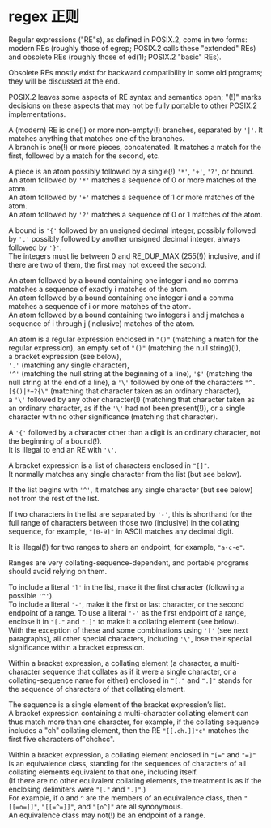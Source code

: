 # regex 正则

Regular  expressions  ("RE"s),  as defined in POSIX.2, come in two forms: modern REs (roughly those of egrep; POSIX.2 calls these "extended" REs) and obsolete REs (roughly those of ed(1); POSIX.2 "basic" REs).  

Obsolete REs mostly exist for backward compatibility in some old programs; they will be discussed at the end.  

POSIX.2 leaves some aspects of RE syntax and  semantics  open;  "(!)" marks decisions on these aspects that may not be fully portable to other POSIX.2 implementations.


A (modern) RE is one(!) or more non-empty(!) branches, separated by `'|'`.  It matches anything that matches one of the branches.  
A branch is one(!) or more pieces, concatenated.  It matches a match for the first, followed by a match for the second, etc.


A  piece  is  an  atom  possibly  followed by a single(!) `'*'`, `'+'`, `'?'`, or bound.  
An atom followed by `'*'` matches a sequence of 0 or more matches of the atom.  
An atom followed by `'+'` matches a sequence of 1 or more matches of the atom.  
An atom followed by `'?'` matches a sequence of 0 or 1 matches of the atom.


A bound is `'{'` followed by an unsigned decimal integer, possibly followed by `','` possibly followed by another unsigned decimal integer, always followed by `'}'`.  
The integers must  lie  between  0 and  RE_DUP_MAX  (255(!))  inclusive,  and  if there are two of them, the first may not exceed the second.  

An atom followed by a bound containing one integer i and no comma matches a sequence of exactly i matches of the atom.  
An atom followed by a bound containing one integer i and a comma matches a sequence of i or more matches of the atom.  
An atom followed by a bound containing two integers i and j matches a sequence of i through j (inclusive) matches of the atom.  


An atom is a regular expression enclosed in `"()"` (matching a match for the regular expression), 
an empty set of `"()"` (matching the null string)(!),  
a bracket expression (see below),  
`'.'` (matching any single character),  
`'^'` (matching the null string at the beginning of a line), 
`'$'` (matching the null string at the end of a line), 
a `'\'` followed  by  one  of  the  characters  `"^.[$()|*+?{\"` (matching  that  character  taken  as  an  ordinary  character),  
a  `'\'`  followed  by  any other character(!)  (matching that character taken as an ordinary character, as if the `'\'` had not been
present(!)), 
or a single character with no other significance (matching that character).  

A `'{'` followed by a character other than a digit is  an  ordinary  character,  not  the  beginning  of  a bound(!).  
It is illegal to end an RE with `'\'`.  


A bracket expression is a list of characters enclosed in `"[]"`.  
It normally matches any single character from the list (but see below).  

If the list begins with `'^'`, it matches any single character (but see below) not from the rest of the list.  

If two characters in the list are separated by `'-'`, this is shorthand for the full range of characters between those  two  (inclusive)  in  the collating  sequence,  for  example,  `"[0-9]"`  in ASCII matches any decimal digit.  

It is illegal(!) for two ranges to share an endpoint, for example, `"a-c-e"`.  

Ranges are very collating-sequence-dependent, and portable programs should avoid relying on them.

To include a literal `']'` in the list, make it the first character (following a possible `'^'`).  
To include a literal `'-'`, make it the first or last character, or the second endpoint  of  a  range.
To  use  a literal `'-'` as the first endpoint of a range, enclose it in `"[."` and `".]"`  to make it a collating element (see below).  
With the exception of these and some combinations using `'['` (see next paragraphs), all other special characters, including `'\'`, lose their special significance within a bracket expression.  

Within a bracket expression, a collating element (a character, a multi-character sequence that collates as if it were a single character, or a collating-sequence name for either) enclosed in `"[."` and  `".]"`  stands  for the sequence of characters of that collating element.  

The sequence is a single element of the bracket expression’s list.  
A bracket expression containing a multi-character collating element can thus match more than one character, for example, if the collating sequence includes a "ch" collating element, then the RE `"[[.ch.]]*c"` matches the first five  characters  of"chchcc".  

Within  a  bracket  expression,  a  collating element enclosed in `"[="` and `"=]"` is an equivalence class, standing for the sequences of characters of all collating elements equivalent to that one, including itself.  
(If there are no other equivalent collating elements, the treatment is as if the enclosing delimiters were `"[."` and `".]"`.)  
For example, if o and ^ are the members of an equivalence class, then `"[[=o=]]"`, `"[[=^=]]"`, and `"[o^]"` are all synonymous.  
An equivalence class may not(!) be an endpoint of a range.  